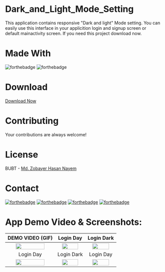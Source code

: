 # Dark_and_Light_Mode_Setting
This application contains responsive "Dark and light" Mode setting. You can easily use this interface in your applicition login and signup screen or default mainactivity screen. If you need this project download now.

# Made With
![forthebadge](https://img.shields.io/badge/Android_Studio-5C2D91?style=for-the-badge&logo=android%20studio&logoColor=white)
![forthebadge](https://img.shields.io/badge/Java-5C2D91?style=for-the-badge&logo=java&logoColor=white)


# Download
[Download Now](https://codeload.github.com/zobayerdev/Dark_and_Light_Mode_Setting/zip/refs/heads/main)

# Contributing
Your contributions are always welcome!

# License
BUBT - [Md. Zobayer Hasan Nayem](https://github.com/zobayerdev/)

# Contact
[![forthebadge](https://img.shields.io/badge/Gmail-D14836?style=for-the-badge&logo=gmail&logoColor=white)](https://mail.google.com/mail/?view=cm&fs=1&to=zobayer.dev@gmail.com)
[![forthebadge](https://img.shields.io/badge/Facebook-D14836?style=for-the-badge&logo=facebook&logoColor=white)](https://www.facebook.com/zobayerdev/)
[![forthebadge](https://img.shields.io/badge/LinkedIn-D14836?style=for-the-badge&logo=linkedin&logoColor=white)](https://www.linkedin.com/in/zobayerdev/)
[![forthebadge](https://img.shields.io/badge/Instagram-D14836?style=for-the-badge&logo=instagram&logoColor=white)](https://www.instagram.com/zobayerdev/)


# App Demo Video & Screenshots:

| DEMO VIDEO (GIF) | Login Day |  Login Dark | 
| :---:       |    :----:   | :----:   | 
| <img src="https://user-images.githubusercontent.com/74914169/207235365-ef09ee18-45e5-4c41-8907-bf64580684e0.gif" width=80% height=80% >       |  <img src="https://user-images.githubusercontent.com/74914169/207235118-71d61a4b-ba9a-4297-8228-bef6ae285b04.jpg" width=80% height=80%  >     |  <img src="https://user-images.githubusercontent.com/74914169/207235191-702b173f-c6d2-4ee5-a565-ef41dfbab950.jpg" width=80% height=80% >  |
| Login Day | Login Dark |  Login Day |
| <img src="https://user-images.githubusercontent.com/74914169/207235118-71d61a4b-ba9a-4297-8228-bef6ae285b04.jpg" width=80% height=80% >      |  <img src="https://user-images.githubusercontent.com/74914169/207235191-702b173f-c6d2-4ee5-a565-ef41dfbab950.jpg" width=80% height=80% >    |  <img src="https://user-images.githubusercontent.com/74914169/207235118-71d61a4b-ba9a-4297-8228-bef6ae285b04.jpg" width=80% height=80% >  |
